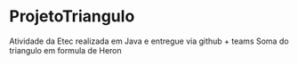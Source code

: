 # ProjetoTriangulo
 Atividade da Etec realizada em Java e entregue via github + teams
 Soma do triangulo em formula de Heron
